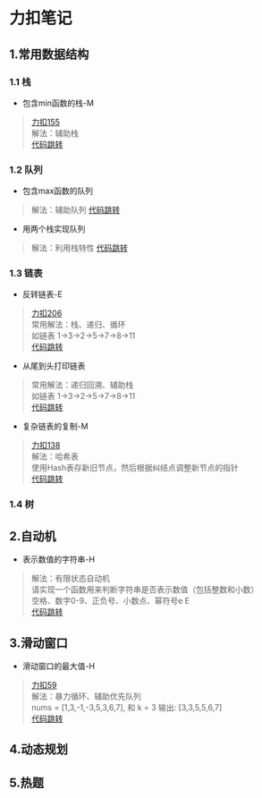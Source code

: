 # 力扣笔记

## 1.常用数据结构

### 1.1 栈
* 包含min函数的栈-M
> [力扣155](https://leetcode.cn/problems/min-stack/)  
> 解法：辅助栈  
> [代码跳转](./src/com/europa/leetcode/Code155.java)

### 1.2 队列
* 包含max函数的队列
> 解法：辅助队列
> [代码跳转](./src/com/europa/leetcode/Code154.java)
  
* 用两个栈实现队列
> 解法：利用栈特性
> [代码跳转](./src/com/europa/leetcode/Code154_1.java)


### 1.3 链表

* 反转链表-E
> [力扣206](https://leetcode.cn/problems/reverse-linked-list/)  
> 常用解法：栈、递归、循环  
> 如链表 1->3->2->5->7->8->11  
> [代码跳转](./src/com/europa/leetcode/Code206.java)

* 从尾到头打印链表
> 常用解法：递归回溯、辅助栈  
> 如链表 1->3->2->5->7->8->11  
> [代码跳转](./src/com/europa/leetcode/Code206_1.java)

* 复杂链表的复制-M  
> [力扣138](https://leetcode.cn/problems/copy-list-with-random-pointer/)  
> 解法：哈希表  
> 使用Hash表存新旧节点，然后根据纠结点调整新节点的指针  
> [代码跳转](./src/com/europa/leetcode/Code138.java)

### 1.4 树


## 2.自动机

* 表示数值的字符串-H  
> 解法：有限状态自动机  
> 请实现一个函数用来判断字符串是否表示数值（包括整数和小数）  
> 空格、数字0-9、正负号、小数点、幂符号e E  
> [代码跳转](./src/com/europa/leetcode/Code1.java)


## 3.滑动窗口
* 滑动窗口的最大值-H  
> [力扣59](https://leetcode.cn/leetbook/read/illustration-of-algorithm/58o46i/)  
> 解法：暴力循环、辅助优先队列  
> nums = [1,3,-1,-3,5,3,6,7], 和 k = 3  输出: [3,3,5,5,6,7]  
> [代码跳转](./src/com/europa/leetcode/Code59.java)

## 4.动态规划

## 5.热题
